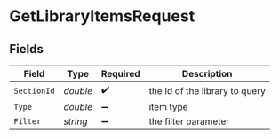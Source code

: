 # GetLibraryItemsRequest


## Fields

| Field                          | Type                           | Required                       | Description                    |
| ------------------------------ | ------------------------------ | ------------------------------ | ------------------------------ |
| `SectionId`                    | *double*                       | :heavy_check_mark:             | the Id of the library to query |
| `Type`                         | *double*                       | :heavy_minus_sign:             | item type                      |
| `Filter`                       | *string*                       | :heavy_minus_sign:             | the filter parameter           |